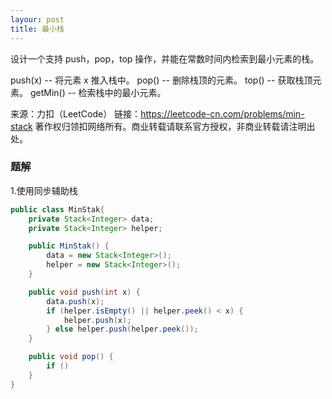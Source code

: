 ```yaml
---
layour: post
title: 最小栈
---
```

设计一个支持 push，pop，top 操作，并能在常数时间内检索到最小元素的栈。

push(x) -- 将元素 x 推入栈中。
pop() -- 删除栈顶的元素。
top() -- 获取栈顶元素。
getMin() -- 检索栈中的最小元素。

来源：力扣（LeetCode）
链接：https://leetcode-cn.com/problems/min-stack
著作权归领扣网络所有。商业转载请联系官方授权，非商业转载请注明出处。

### 题解
1.使用同步辅助栈
``` java
public class MinStak{
    private Stack<Integer> data;
    private Stack<Integer> helper;

    public MinStak() {
        data = new Stack<Integer>();
        helper = new Stack<Integer>();
    }

    public void push(int x) {
        data.push(x);
        if (helper.isEmpty() || helper.peek() < x) {
            helper.push(x);
        } else helper.push(helper.peek());
    }

    public void pop() {
        if ()
    }
}